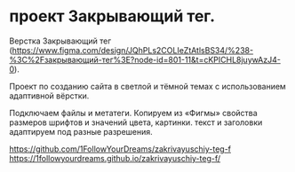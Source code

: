 # проект Закрывающий тег.

Верстка Закрывающий тег (https://www.figma.com/design/JQhPLs2COLIeZtAtlsBS34/%238-%3C%2Fзакрывающий-тег%3E?node-id=801-11&t=cKPICHL8juywAzJ4-0).

Проект по созданию сайта в светлой и тёмной темах с использованием адаптивной вёрстки.

Подключаем файлы и метатеги.
Копируем из «Фигмы» свойства размеров шрифтов и значений цвета, картинки.
текст и заголовки адаптируем под разные разрешения.


https://github.com/1FollowYourDreams/zakrivayuschiy-teg-f
https://1followyourdreams.github.io/zakrivayuschiy-teg-f/
